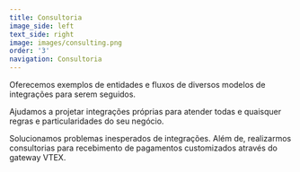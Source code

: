 ```yaml
---
title: Consultoria
image_side: left
text_side: right
image: images/consulting.png
order: '3'
navigation: Consultoria
---
```


Oferecemos exemplos de entidades e fluxos de diversos modelos de integrações para serem seguidos.

Ajudamos a projetar integrações próprias para atender todas e quaisquer regras e particularidades do seu negócio.

Solucionamos problemas inesperados de integrações. Além de, realizarmos consultorias para recebimento de pagamentos customizados através do gateway VTEX.